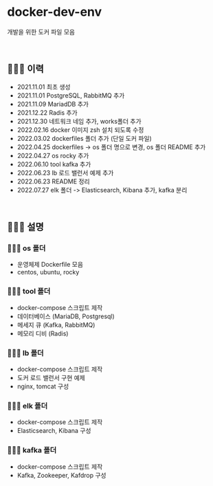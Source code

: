 # docker-dev-env
개발을 위한 도커 파일 모음

</br>

## 🧑🏻‍🌾 이력
* 2021.11.01 최초 생성
* 2021.11.01 PostgreSQL, RabbitMQ 추가
* 2021.11.09 MariadDB 추가
* 2021.12.22 Radis 추가
* 2021.12.30 네트워크 네임 추가, works폴더 추가
* 2022.02.16 docker 이미지 zsh 설치 되도록 수정
* 2022.03.02 dockerfiles 폴더 추가 (단일 도커 파일)
* 2022.04.25 dockerfiles -> os 폴더 명으로 변경, os 폴더 README 추가
* 2022.04.27 os rocky 추가 
* 2022.06.10 tool kafka 추가
* 2022.06.23 lb 로드 밸런서 예제 추가
* 2022.06.23 README 정리
* 2022.07.27 elk 폴더 -> Elasticsearch, Kibana 추가, kafka 분리

</br>

## 🧑🏻‍🌾 설명

### 🧑🏻‍💻  os 폴더
+ 운영체제 Dockerfile 모음
+ centos, ubuntu, rocky

### 🧑🏻‍💻 tool 폴더
* docker-compose 스크립트 제작
* 데이터베이스 (MariaDB, Postgresql)
* 메세지 큐 (Kafka, RabbitMQ)
* 메모리 디비 (Radis)

### 🧑🏻‍💻 lb 폴더
* docker-compose 스크립트 제작
* 도커 로드 밸런서 구현 예제
* nginx, tomcat 구성

### 🧑🏻‍💻 elk 폴더
* docker-compose 스크립트 제작
* Elasticsearch, Kibana 구성

### 🧑🏻‍💻 kafka 폴더
* docker-compose 스크립트 제작
* Kafka, Zookeeper, Kafdrop 구성